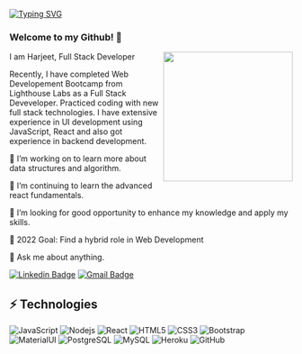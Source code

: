 [![Typing SVG](https://readme-typing-svg.herokuapp.com/?lines=Hello+my+name+is+Harjeet;Welcome+to+my+repository)](https://git.io/typing-svg)


### Welcome to my Github! 👋

<img align='right' src="ps://giphy.com/gifs/dommespace-domme-space-programador-qgQUggAC3Pfv687qPC" width="230" />

I am Harjeet, Full Stack Developer

Recently, I have completed Web Developement Bootcamp from Lighthouse Labs as a Full Stack Deveveloper. Practiced coding with new full stack technologies.
I have extensive experience in UI development using JavaScript, React and also got experience in backend development.

🔭 I’m working on to learn more about data structures and algorithm.

🌱 I’m continuing to learn the advanced react fundamentals.

👯 I’m looking for good opportunity to enhance my knowledge and apply my skills.

🥅 2022 Goal: Find a hybrid role in Web Development

💬 Ask me about anything.

[![Linkedin Badge](https://img.shields.io/badge/-HarjeetKaur-blue?style=flat-square&logo=Linkedin&logoColor=white&link=https://www.linkedin.com/in/harjeet-kaur-373675146/)](https://www.linkedin.com/in/harjeet-kaur-373675146/)
[![Gmail Badge](https://img.shields.io/badge/-harjeetkaur.dhanjal@gmail.com-c14438?style=flat-square&logo=Gmail&logoColor=white&link=mailto:harjeetkaur.dhanjal@gmail.com)](mailto:harjeetkaur.dhanjal@gmail.com)

## ⚡ Technologies

![JavaScript](https://img.shields.io/badge/-JavaScript-black?style=flat-square&logo=javascript)
![Nodejs](https://img.shields.io/badge/-Nodejs-black?style=flat-square&logo=Node.js)
![React](https://img.shields.io/badge/-React-black?style=flat-square&logo=react)
![HTML5](https://img.shields.io/badge/-HTML5-E34F26?style=flat-square&logo=html5&logoColor=white)
![CSS3](https://img.shields.io/badge/-CSS3-1572B6?style=flat-square&logo=css3)
![Bootstrap](https://img.shields.io/badge/-Bootstrap-563D7C?style=flat-square&logo=bootstrap)
![MaterialUI](https://img.shields.io/badge/MUi-MaterialUI-yellow?style=flat-square&logo=materialUI)
![PostgreSQL](https://img.shields.io/badge/-PostgreSQL-336791?style=flat-square&logo=postgresql)
![MySQL](https://img.shields.io/badge/-MySQL-black?style=flat-square&logo=mysql)
![Heroku](https://img.shields.io/badge/-Heroku-430098?style=flat-square&logo=heroku)
![GitHub](https://img.shields.io/badge/-GitHub-181717?style=flat-square&logo=github)

